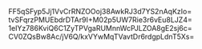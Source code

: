 FF5qSFyp5Jj1VvCrRNZOOoj38AwkRJ3d7YS2nAqKzIo=
tvSFqrzPMUEbdrDTAr9I+M02p5UW7Rie3r6vEu8LJZ4=
1eIYz786KviQ6C1ZyTPVgaRUMnnWcPJLZOA8gE2sj6c=
CV0ZQsBw8Ac/jV6Q/kxVYwMqTVavtDr6rdgpLdnT5Xs=

